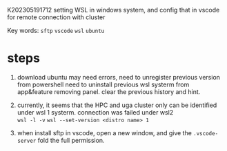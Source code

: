 K202305191712 setting WSL in windows system, and config that in vscode for remote connection with cluster

Key words: `sftp` `vscode` `wsl` `ubuntu`
 

# steps

1. download ubuntu
may need errors, need to unregister previous version from powershell
need to uninstall previous wsl systerm from app&feature removing panel.
clear the previous history and hint.

2. currently, it seems that the HPC and uga cluster only can be identified under wsl 1 systerm. connection was failed under wsl2  
`wsl -l -v`
`wsl --set-version <distro name> 1`

3. when install sftp in vscode, open a new window, and give the `.vscode-server` fold the full permission.



